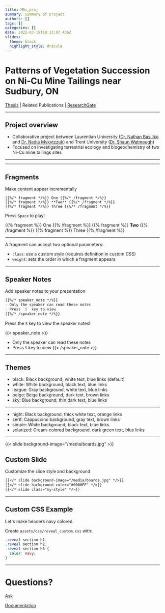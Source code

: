 ```yaml
---
title: MSc_proj
summary: Summary of project
authors: []
tags: []
categories: []
date: 2022-03-15T18:13:07.436Z
slides:
  theme: black
  highlight_style: dracula
---
```

# Patterns of Vegetation Succession on Ni-Cu Mine Tailings near Sudbury, ON

[Thesis](http://digitalcollections.trentu.ca/objects/etd-787) | [](https://owchemy.com/docs/managing-content/#create-slides)Related Publications | [ResearchGate](https://www.researchgate.net/project/Patterns-of-Vegetation-Succession-on-Ni-Cu-Mine-Tailings-near-Sudbury-ON)[](https://owchemy.com/docs/managing-content/#create-slides)

- - -

## Project overview

* Collaborative project between Laurentian University ([Dr. Nathan Basiliko](https://laurentian.ca/research/chairs/dr-nathan-basiliko) and [Dr. Nadia Mykytczuk](https://scholar.google.ca/citations?user=2TVsCVoAAAAJ&hl=en)) and Trent University ([Dr. Shaun Watmough](https://www.trentu.ca/environment/director-associate-director))
* Focused on investigating terrestrial ecology and biogeochemistry of two Ni-Cu mine tailings sites 

- - -

- - -

## Fragments

Make content appear incrementally

```
{{%/* fragment */%}} One {{%/* /fragment */%}}
{{%/* fragment */%}} **Two** {{%/* /fragment */%}}
{{%/* fragment */%}} Three {{%/* /fragment */%}}
```

Press `Space` to play!

{{% fragment %}} One {{% /fragment %}}
{{% fragment %}} **Two** {{% /fragment %}}
{{% fragment %}} Three {{% /fragment %}}

- - -

A fragment can accept two optional parameters:

* `class`: use a custom style (requires definition in custom CSS)
* `weight`: sets the order in which a fragment appears

- - -

## Speaker Notes

Add speaker notes to your presentation

```markdown
{{%/* speaker_note */%}}
- Only the speaker can read these notes
- Press `S` key to view
{{%/* /speaker_note */%}}
```

Press the `S` key to view the speaker notes!

{{< speaker_note >}}

* Only the speaker can read these notes
* Press `S` key to view
  {{< /speaker_note >}}

- - -

## Themes

* black: Black background, white text, blue links (default)
* white: White background, black text, blue links
* league: Gray background, white text, blue links
* beige: Beige background, dark text, brown links
* sky: Blue background, thin dark text, blue links

- - -

* night: Black background, thick white text, orange links
* serif: Cappuccino background, gray text, brown links
* simple: White background, black text, blue links
* solarized: Cream-colored background, dark green text, blue links

- - -

{{< slide background-image="/media/boards.jpg" >}}

## Custom Slide

Customize the slide style and background

```markdown
{{</* slide background-image="/media/boards.jpg" */>}}
{{</* slide background-color="#0000FF" */>}}
{{</* slide class="my-style" */>}}
```

- - -

## Custom CSS Example

Let's make headers navy colored.

Create `assets/css/reveal_custom.css` with:

```css
.reveal section h1,
.reveal section h2,
.reveal section h3 {
  color: navy;
}
```

- - -

# Questions?

[Ask](https://github.com/wowchemy/wowchemy-hugo-modules/discussions)

[Documentation](https://wowchemy.com/docs/managing-content/#create-slides)
